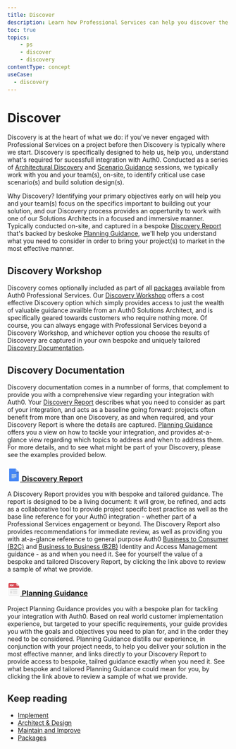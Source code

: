 ```yaml
---
title: Discover
description: Learn how Professional Services can help you discover the best integration path for your Auth0 solution.
toc: true
topics:
    - ps
    - discover
    - discovery
contentType: concept
useCase:
  - discovery
---
```

# Discover

Discovery is at the heart of what we do: if you've never engaged with Professional Services on a project before then Discovery is typically where we start. Discovery is specifically designed to help us, help you, understand what's required for sucessfull integration with Auth0. Conducted as a series of [Architectural Discovery](/services/architect-and-design#architectural-discovery) and [Scenario Guidance](/services/architect-and-design#scenario-guidance) sessions, we typically work with you and your team(s), on-site, to identify critical use case scenario(s) and build solution design(s). 

Why Discovery? Identifying your primary objectives early on will help you and your team(s) focus on the specifics important to building out your solution, and our Discovery process provides an oppertunity to work with one of our Solutions Architects in a focused and immersive manner. Typically conducted on-site, and captured in a bespoke [Discovery Report](#discovery-report) that's backed by beskoke [Planning Guidance](#planning-guidance), we'll help you understand what you need to consider in order to bring your project(s) to market in the most effective manner.

## Discovery Workshop

Discovery comes optionally included as part of all [packages](/services/packages) available from Auth0 Professional Services. Our [Discovery Workshop](/services/packages#-discovery-workshop-) offers a cost effective Discovery option which simply provides access to just the wealth of valuable guidance availble from an Auth0 Solutions Architect, and is specifically geared towards customers who require nothing more. Of course, you can always engage with Professional Services beyond a Discovery Workshop, and whichever option you choose the results of Discovery are captured in your own bespoke and uniquely tailored [Discovery Documentation](#discovery-documentation).   

## Discovery Documentation

Discovery documentation comes in a numnber of forms, that complement to provide you with a comprehensive view regarding your integration with Auth0. Your [Discovery Report](#discovery-report) describes what you need to consider as part of your integration, and acts as a baseline going forward: projects often benefit from more than one Discovery, as and when required, and your Discovery Report is where the details are captured. [Planning Guidance](#planning-guidance) offers you a view on how to tackle your integration, and provides at-a-glance view regarding which topics to address and when to address them. For more details, and to see what might be part of your Discovery, please see the examples provided below.   

<h3 class="anchor-heading">
	<span class="anchor"><i class="icon icon-budicon-345"></i></span>
	<a data-trackOutbound href="https://docs.google.com/document/d/1aLOaBid0Gtl9lD7uE3Db9yMMD1VOqHM4jtdNWl-zfj4/view?usp=sharing">
		<img src="/media/articles/services/file_type_icons-05.png" alt="">&nbsp;Discovery Report</a>
</h3>

A Discovery Report provides you with bespoke and tailored guidance. The report is designed to be a living document: it will grow, be refined, and acts as a collaborative tool to provide project specifc best practice as well as the base line reference for your Auth0 integration - whether part of a Professional Services engagement or beyond. The Discovery Report also provides recommendations for immediate review, as well as providing you with at-a-glance reference to general purpose Auth0 [Business to Consumer (B2C)](/architecture-scenarios/b2c) and [Business to Business (B2B)](/architecture-scenarios/b2b) Identity and Access Management guidance - as and when you need it. See for yourself the value of a bespoke and tailored Discovery Report, by clicking the link above to review a sample of what we provide.      

<h3 class="anchor-heading">
	<span class="anchor"><i class="icon icon-budicon-345"></i></span>
	<a data-trackOutbound href="https://drive.google.com/a/auth0.com/file/d/1trdKWjnjMRc1Zskh4nAShMsqbte5MDaS/view?usp=sharing">
		<img src="/media/articles/services/file_type_icons-04.png" alt="">&nbsp;Planning Guidance</a>
</h3>

Project Planning Guidance provides you with a bespoke plan for tackling your integration with Auth0. Based
on real world customer implementation experience, but targeted to your specific requirements, your guide provides you with the goals and objectives you need to plan for, and in the order they need to be considered. Planning Guidance distills our experience, in conjunction with your project needs, to help you deliver your solution in the most effective manner, and links directly to your Discovery Report to provide access to bespoke, tailred guidance exactly when you need it. See what bespoke and tailored Planning Guidance could mean for you, by clicking the link above to review a sample of what we provide.

## Keep reading

* [Implement](/services/implement)
* [Architect & Design](/services/architect-and-design)
* [Maintain and Improve](/services/maintain-and-improve)
* [Packages](/services/packages)
